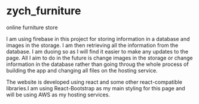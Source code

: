 # zych_furniture

online furniture store
 
 
 I am using firebase in this project for storing information in a database and images in the storage.
 I am then retrieving all the information from the database. I am duoing so as I will find it easier
 to make any updates to the page. All I aim to do in the future is change images in the storage or 
 change information in the database rather than going throug the whole process of building the app 
 and changing all files on the hosting service.
 
 The website is developed using react and some other react-compatible libraries.I am using 
 React-Bootstrap as my main styling for this page and will be using AWS as my hosting services.
